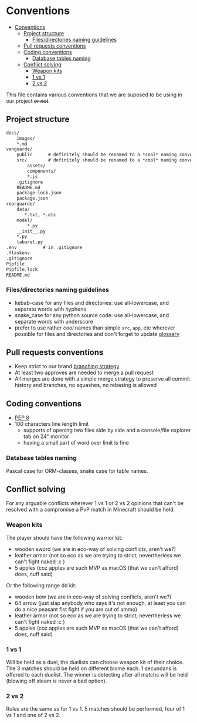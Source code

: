 # Conventions

- [Conventions](#conventions)
  - [Project structure](#project-structure)
    - [Files/directories naming guidelines](#filesdirectories-naming-guidelines)
  - [Pull requests conventions](#pull-requests-conventions)
  - [Coding conventions](#coding-conventions)
    - [Database tables naming](#database-tables-naming)
  - [Conflict solving](#conflict-solving)
    - [Weapon kits](#weapon-kits)
    - [1 vs 1](#1-vs-1)
    - [2 vs 2](#2-vs-2)

This file contains various conventions that we are suposed to be using in our project ~~*or not*~~.

## Project structure

```txt
docs/
    images/
    *.md
vanguarde/
    public      # definitely should be renamed to a *cool* naming convention
    src/        # definitely should be renamed to a *cool* naming convention
        assets/
        components/
        *.js
    .gitignore
    README.md
    package-lock.json
    package.json
rearguarde/
    data/
       *.txt, *.etc
    model/
        *.py
    __init__.py
    *.py
    taburet.py
.env          # in .gitignore
.flaskenv
.gitignore
Pipfile
Pipfile.lock
README.md
```

### Files/directories naming guidelines

- kebab-case for any files and directories: use all-lowercase, and separate words with hyphens
- snake_case for any python source code:    use all-lowercase, and separate words with underscore
- prefer to use rather *cool* names than simple `src`, `app`, etc wherever possible for files and
directories and don't forget to update [glossary](glossary.md)

## Pull requests conventions

- Keep strict to our brand [branching strategy](branching-strategy.md)
- At least two approves are needed to merge a pull request
- All merges are done with a simple merge strategy to preserve all commit history and branches, no
squashes, no rebasing is allowed

## Coding conventions

- [PEP 8](https://www.python.org/dev/peps/pep-0008/)
- 100 characters line length limit
  - supports of opening two files side by side and a console/file explorer tab on 24" monitor
  - having a small part of word over limit is fine

### Database tables naming

Pascal case for ORM-classes, snake case for table names.

## Conflict solving

For any arguable conflicts wherever 1 vs 1 or 2 vs 2 opinions that can't be resolved with a
compromise a PvP match in Minecraft should be held.

### Weapon kits

The player should have the following warrior kit:

- wooden sword (we are in eco-way of solving conflicts, aren't we?)
- leather armor (not so eco as we are trying to strict, nevertherless we can't fight naked :c )
- 5 apples (coz apples are such MVP as macOS (that we can't afford) does, nuff said)

Or the following range dd kit:

- wooden bow (we are in eco-way of solving conflicts, aren't we?)
- 64 arrow (just slap anybody who says it's not enough, at least you can do a nice peasant fist
fight if you are out of ammo)
- leather armor (not so eco as we are trying to strict, nevertherless we can't fight naked :c )
- 5 apples (coz apples are such MVP as macOS (that we can't afford) does, nuff said)

### 1 vs 1

Will be held as a duel, the duelists can choose weapon kit of their choice. The 3 matches should be
held on different biome each. 1 secundans is offered to each duelist. The winner is detecting after
all matchs will be held (blowing off steam is never a bad option).

### 2 vs 2

Rules are the same as for 1 vs 1. 5 matches should be performed, four of 1 vs 1 and one of 2 vs 2.
